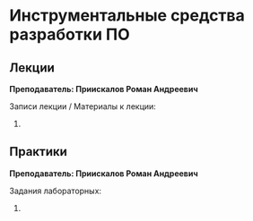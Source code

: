 # Инструментальные средства разработки ПО

## Лекции

**Преподаватель: Приискалов Роман Андреевич**

Записи лекции / Материалы к лекции:

1.

## Практики

**Преподаватель: Приискалов Роман Андреевич**

Задания лабораторных:

1. 